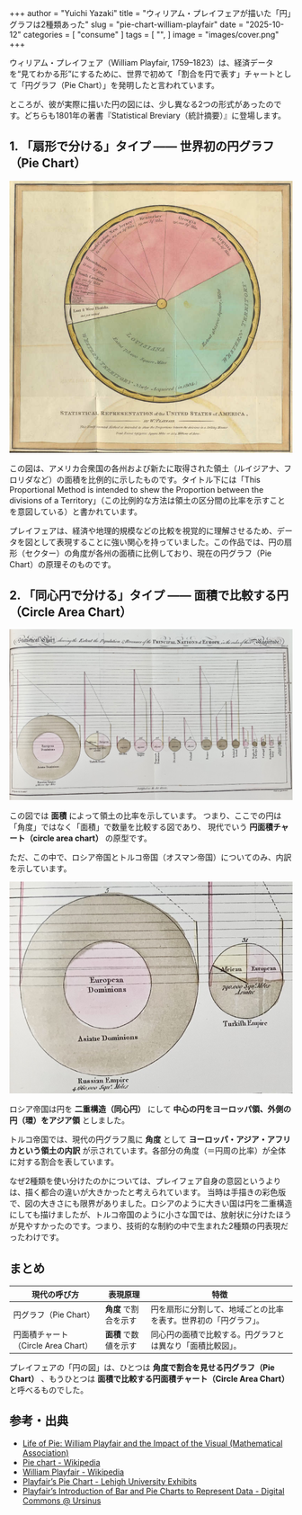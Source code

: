 +++
author = "Yuichi Yazaki"
title = "ウィリアム・プレイフェアが描いた「円」グラフは2種類あった"
slug = "pie-chart-william-playfair"
date = "2025-10-12"
categories = [
    "consume"
]
tags = [
    "",
]
image = "images/cover.png"
+++

ウィリアム・プレイフェア（William Playfair, 1759–1823）は、経済データを“見てわかる形”にするために、世界で初めて「割合を円で表す」チャートとして「円グラフ（Pie Chart）」を発明したと言われています。

ところが、彼が実際に描いた円の図には、少し異なる2つの形式があったのです。どちらも1801年の著書『Statistical Breviary（統計摘要）』に登場します。

<!--more-->


## 1. 「扇形で分ける」タイプ —— 世界初の円グラフ（Pie Chart）

![](images/Playfair-pie-chairt-1.png)

この図は、アメリカ合衆国の各州および新たに取得された領土（ルイジアナ、フロリダなど）の面積を比例的に示したものです。タイトル下には「This Proportional Method is intended to shew the Proportion between the divisions of a Territory」（この比例的な方法は領土の区分間の比率を示すことを意図している）と書かれています。

プレイフェアは、経済や地理的規模などの比較を視覚的に理解させるため、データを図として表現することに強い関心を持っていました。この作品では、円の扇形（セクター）の角度が各州の面積に比例しており、現在の円グラフ（Pie Chart）の原理そのものです。


## 2. 「同心円で分ける」タイプ —— 面積で比較する円（Circle Area Chart）

![](images/Playfair-pie-chairt-2.png)


この図では **面積** によって領土の比率を示しています。
つまり、ここでの円は「角度」ではなく「面積」で数量を比較する図であり、
現代でいう **円面積チャート（circle area chart）** の原型です。

ただ、この中で、ロシア帝国とトルコ帝国（オスマン帝国）についてのみ、内訳を示しています。

![ロシア帝国とトルコ帝国](images/legend.png)

ロシア帝国は円を **二重構造（同心円）** にして **中心の円をヨーロッパ領、外側の円（環）をアジア領** としました。

トルコ帝国では、現代の円グラフ風に **角度** として **ヨーロッパ・アジア・アフリカという領土の内訳** が示されています。各部分の角度（＝円周の比率）が全体に対する割合を表しています。

なぜ2種類を使い分けたのかについては、プレイフェア自身の意図というよりは、描く都合の違いが大きかったと考えられています。
当時は手描きの彩色版で、図の大きさにも限界がありました。ロシアのように大きい国は円を二重構造にしても描けましたが、トルコ帝国のように小さな国では、放射状に分けたほうが見やすかったのです。つまり、技術的な制約の中で生まれた2種類の円表現だったわけです。




## まとめ

| 現代の呼び方 | 表現原理 | 特徴 |
|---------------|------------|------|
| 円グラフ（Pie Chart） | **角度** で割合を示す  | 円を扇形に分割して、地域ごとの比率を表す。世界初の「円グラフ」。 |
| 円面積チャート（Circle Area Chart） | **面積** で数値を示す  | 同心円の面積で比較する。円グラフとは異なり「面積比較図」。 |

プレイフェアの「円の図」は、ひとつは **角度で割合を見せる円グラフ（Pie Chart）** 、もうひとつは **面積で比較する円面積チャート（Circle Area Chart）** と呼べるものでした。



## 参考・出典

- [Life of Pie: William Playfair and the Impact of the Visual (Mathematical Association)](https://m-a.org.uk/resources/PE4LifeofPie.pdf)
- [Pie chart - Wikipedia](https://en.wikipedia.org/wiki/Pie_chart)
- [William Playfair - Wikipedia](https://en.wikipedia.org/wiki/William_Playfair)
- [Playfair’s Pie Chart - Lehigh University Exhibits](https://exhibits.lib.lehigh.edu/exhibits/show/data_visualization/case_one/playfair)
- [Playfair’s Introduction of Bar and Pie Charts to Represent Data - Digital Commons @ Ursinus](https://digitalcommons.ursinus.edu/cgi/viewcontent.cgi?article=1005&context=triumphs_statistics)

